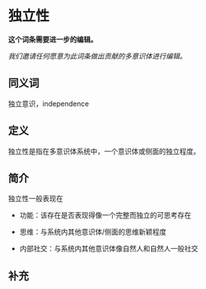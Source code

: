# 独立性

**这个词条需要进一步的编辑。**

_我们邀请任何愿意为此词条做出贡献的多意识体进行编辑。_

## 同义词

独立意识，independence

## 定义

独立性是指在多意识体系统中，一个意识体或侧面的独立程度。

## 简介

独立性一般表现在

- 功能：该存在是否表现得像一个完整而独立的可思考存在

- 思维：与系统内其他意识体/侧面的思维新颖程度

- 内部社交：与系统内其他意识体像自然人和自然人一般社交

## 补充
